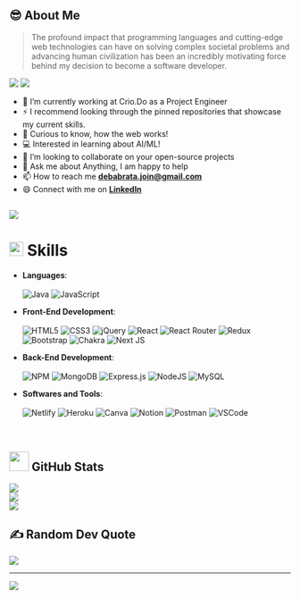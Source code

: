 ## :sunglasses: **About Me**
> The profound impact that programming languages and cutting-edge web technologies can have on solving complex societal problems and advancing human civilization has been an incredibly motivating force behind my decision to become a software developer.
> 
 <p align="left">
  <img src="https://img.shields.io/badge/Focus-Frontend%20Development-dodgerblue" />
  <img src="https://img.shields.io/badge/Languages-English-dodgerblue" />
</p>

- 🔭 I’m currently working at Crio.Do as a Project Engineer
- ⚡ I recommend looking through the pinned repositories that showcase my current skills.
- 🌱 Curious to know, how the web works!
- 💻 Interested in learning about AI/ML!
- 👯 I’m looking to collaborate on your open-source projects
- 💬 Ask me about Anything, I am happy to help
- 📫 How to reach me **debabrata.join@gmail.com**
- 😄 Connect with me on **[LinkedIn](https://www.linkedin.com/in/debabrata-hembram-704723184/)**

[![](c)]()
----------------------------------------

# <img src="https://media2.giphy.com/media/QssGEmpkyEOhBCb7e1/giphy.gif?cid=ecf05e47a0n3gi1bfqntqmob8g9aid1oyj2wr3ds3mg700bl&rid=giphy.gif" width ="25"><b> Skills</b>

- **Languages**:
   <br/>  <br/>
   ![Java](https://img.shields.io/badge/java-%23ED8B00.svg?style=for-the-badge&logo=java&logoColor=white)
   ![JavaScript](https://img.shields.io/badge/javascript-%23323330.svg?style=for-the-badge&logo=javascript&logoColor=%23F7DF1E)
  
- **Front-End Development**:
   <br/>  <br/>
   ![HTML5](https://img.shields.io/badge/html5-%23E34F26.svg?style=for-the-badge&logo=html5&logoColor=white) 
   ![CSS3](https://img.shields.io/badge/css3-%231572B6.svg?style=for-the-badge&logo=css3&logoColor=white) 
   ![jQuery](https://img.shields.io/badge/jquery-%230769AD.svg?style=for-the-badge&logo=jquery&logoColor=white)
   ![React](https://img.shields.io/badge/react-%2320232a.svg?style=for-the-badge&logo=react&logoColor=%2361DAFB) 
   ![React Router](https://img.shields.io/badge/React_Router-CA4245?style=for-the-badge&logo=react-router&logoColor=white)
   ![Redux](https://img.shields.io/badge/redux-%23593d88.svg?style=for-the-badge&logo=redux&logoColor=white)
   ![Bootstrap](https://img.shields.io/badge/bootstrap-%23563D7C.svg?style=for-the-badge&logo=bootstrap&logoColor=white) 
   ![Chakra](https://img.shields.io/badge/chakra-%234ED1C5.svg?style=for-the-badge&logo=chakraui&logoColor=white)
   ![Next JS](https://img.shields.io/badge/Next-black?style=for-the-badge&logo=next.js&logoColor=white)
   
   
- **Back-End Development**:
   <br/>  <br/>
   ![NPM](https://img.shields.io/badge/NPM-%23000000.svg?style=for-the-badge&logo=npm&logoColor=white)
   ![MongoDB](https://img.shields.io/badge/MongoDB-%234ea94b.svg?style=for-the-badge&logo=mongodb&logoColor=white) 
   ![Express.js](https://img.shields.io/badge/express.js-%23404d59.svg?style=for-the-badge&logo=express&logoColor=%2361DAFB)
   ![NodeJS](https://img.shields.io/badge/node.js-6DA55F?style=for-the-badge&logo=node.js&logoColor=white)
   ![MySQL](https://img.shields.io/badge/mysql-%2300f.svg?style=for-the-badge&logo=mysql&logoColor=white)
   
   
- **Softwares and Tools**:
    <br/>  <br/>
    ![Netlify](https://img.shields.io/badge/netlify-%23000000.svg?style=for-the-badge&logo=netlify&logoColor=#00C7B7) 
    ![Heroku](https://img.shields.io/badge/heroku-%23430098.svg?style=for-the-badge&logo=heroku&logoColor=white)
    ![Canva](https://img.shields.io/badge/Canva-%2300C4CC.svg?style=for-the-badge&logo=Canva&logoColor=white)
    ![Notion](https://img.shields.io/badge/Notion-%23000000.svg?style=for-the-badge&logo=notion&logoColor=white)
    ![Postman](https://img.shields.io/badge/Postman-FF6C37?style=for-the-badge&logo=postman&logoColor=white)
    ![VSCode](https://img.shields.io/badge/VSCode-007ACC?style=for-the-badge&logo=visual-studio-code&logoColor=white)
       
    
<br>


## <img src="https://media.giphy.com/media/iY8CRBdQXODJSCERIr/giphy.gif" width="35"><b> GitHub Stats </b>
![](https://github-readme-stats.vercel.app/api?username=debabrata-pw08-429&theme=highcontrast&hide_border=false&include_all_commits=false&count_private=false)<br/>
![](https://github-readme-streak-stats.herokuapp.com/?user=debabrata-pw08-429&theme=highcontrast&hide_border=false)<br/>
![](https://github-readme-stats.vercel.app/api/top-langs/?username=debabrata-pw08-429&theme=highcontrast&hide_border=false&include_all_commits=false&count_private=false&layout=compact)

## ✍️ Random Dev Quote
![](https://quotes-github-readme.vercel.app/api?type=vetical&theme=dark)

---
[![](https://visitcount.itsvg.in/api?id=debabrata-pw08-429&icon=0&color=3)](https://visitcount.itsvg.in)

